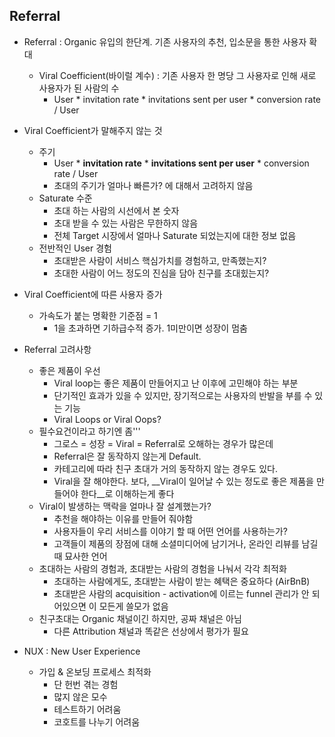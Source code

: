 ## Referral

- Referral : Organic 유입의 한단계. 기존 사용자의 추천, 입소문을 통한 사용자 확대

  - Viral Coefficient(바이럴 계수) : 기존 사용자 한 명당 그 사용자로 인해 새로 사용자가 된 사람의 수
    - User * invitation rate * invitations sent per user * conversion rate / User

- Viral Coefficient가 말해주지 않는 것
  - 주기
    - User * __invitation rate__ * __invitations sent per user__ * conversion rate / User
    - 초대의 주기가 얼마나 빠른가? 에 대해서 고려하지 않음
  - Saturate 수준
    - 초대 하는 사람의 시선에서 본 숫자
    - 초대 받을 수 있는 사람은 무한하지 않음
    - 전체 Target 시장에서 얼마나 Saturate 되었는지에 대한 정보 없음
  - 전반적인 User 경험
    - 초대받은 사람이 서비스 핵심가치를 경험하고, 만족했는지?
    - 초대한 사람이 어느 정도의 진심을 담아 친구를 초대힜는지?

- Viral Coefficient에 따른 사용자 증가
  - 가속도가 붙는 명확한 기준점 = 1
    - 1을 초과하면 기하급수적 증가. 1미만이면 성장이 멈춤

- Referral 고려사항
  - 좋은 제품이 우선
    - Viral loop는 좋은 제품이 만들어지고 난 이후에 고민해야 하는 부분
    - 단기적인 효과가 있을 수 있지만, 장기적으로는 사용자의 반발을 부를 수 있는 기능
    - Viral Loops or Viral Oops?
  - 필수요건이라고 하기엔 좀'''
    - 그로스 = 성장 = Viral = Referral로 오해하는 경우가 많은데
    - Referral은 잘 동작하지 않는게 Default.
    - 카테고리에 따라 친구 초대가 거의 동작하지 않는 경우도 있다.
    - Viral을 잘 해야한다. 보다, __Viral이 일어날 수 있는 정도로 좋은 제품을 만들어야 한다__로 이해하는게 좋다
  - Viral이 발생하는 맥락을 얼마나 잘 설계했는가?
    - 추천을 해야하는 이유를 만들어 줘야함
    - 사용자들이 우리 서비스를 이야기 할 때 어떤 언어를 사용하는가?
    - 고객들이 제품의 장점에 대해 소셜미디어에 남기거나, 온라인 리뷰를 남길 때 묘사한 언어
  - 초대하는 사람의 경험과, 초대받는 사람의 경험을 나눠서 각각 최적화
    - 초대하는 사람에게도, 초대받는 사람이 받는 혜택은 중요하다 (AirBnB)
    - 초대받은 사람의 acquisition - activation에 이르는 funnel 관리가 안 되어있으면 이 모든게 쓸모가 없음
  - 친구초대는 Organic 채널이긴 하지만, 공짜 채널은 아님
    - 다른 Attribution 채널과 똑같은 선상에서 평가가 필요

- NUX : New User Experience
  - 가입 & 온보딩 프로세스 최적화
    - 단 헌번 겪는 경험
    - 많지 않은 모수
    - 테스트하기 어려움
    - 코호트를 나누기 어려움